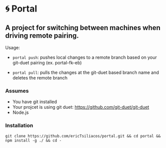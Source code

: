 # 🌀 Portal

## A project for switching between machines when driving remote pairing.

Usage:
- `portal push`: pushes local changes to a remote branch based on your git-duet pairing (ex. portal-fk-eb)

- `portal pull`: pulls the changes at the git-duet based branch name and deletes the remote branch
  
### Assumes
- You have git installed
- Your projcet is using git duet: https://github.com/git-duet/git-duet
- Node.js
  
### Installation
`git clone https://github.com/ericTsiliacos/portal.git && cd portal && npm install -g ./ && cd -`
